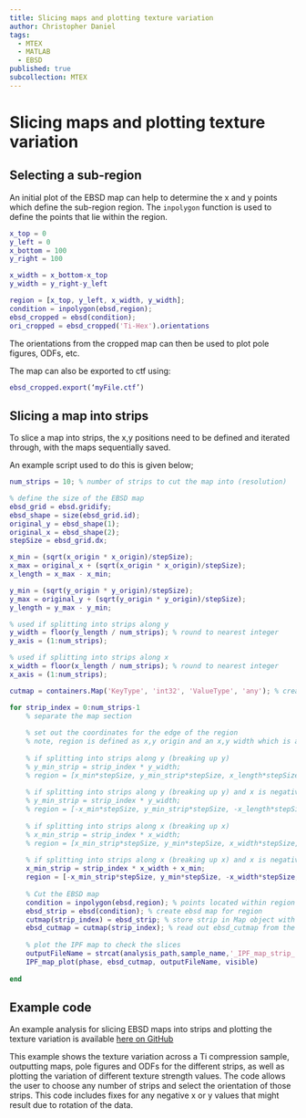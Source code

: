 ```yaml
---
title: Slicing maps and plotting texture variation
author: Christopher Daniel
tags:
  - MTEX
  - MATLAB
  - EBSD
published: true
subcollection: MTEX
---
```


# Slicing maps and plotting texture variation

## Selecting a sub-region

An initial plot of the EBSD map can help to determine the x and y points which define the sub-region region. The `inpolygon` function is used to define the points that lie within the region.

```matlab
x_top = 0
y_left = 0
x_bottom = 100
y_right = 100

x_width = x_bottom-x_top
y_width = y_right-y_left

region = [x_top, y_left, x_width, y_width];
condition = inpolygon(ebsd,region);
ebsd_cropped = ebsd(condition);
ori_cropped = ebsd_cropped('Ti-Hex').orientations
```

The orientations from the cropped map can then be used to plot pole figures, ODFs, etc.

The map can also be exported to ctf using:

```matlab
ebsd_cropped.export(‘myFile.ctf’)
```

## Slicing a map into strips

To slice a map into strips, the x,y positions need to be defined and iterated through, with the maps sequentially saved.

An example script used to do this is given below;

```matlab
num_strips = 10; % number of strips to cut the map into (resolution)

% define the size of the EBSD map
ebsd_grid = ebsd.gridify;
ebsd_shape = size(ebsd_grid.id);
original_y = ebsd_shape(1);
original_x = ebsd_shape(2);
stepSize = ebsd_grid.dx;

x_min = (sqrt(x_origin * x_origin)/stepSize);
x_max = original_x + (sqrt(x_origin * x_origin)/stepSize);
x_length = x_max - x_min;

y_min = (sqrt(y_origin * y_origin)/stepSize);
y_max = original_y + (sqrt(y_origin * y_origin)/stepSize);
y_length = y_max - y_min;

% used if splitting into strips along y
y_width = floor(y_length / num_strips); % round to nearest integer
y_axis = (1:num_strips);

% used if splitting into strips along x
x_width = floor(x_length / num_strips); % round to nearest integer
x_axis = (1:num_strips);

cutmap = containers.Map('KeyType', 'int32', 'ValueType', 'any'); % creates an empty Map object

for strip_index = 0:num_strips-1
    % separate the map section
    
    % set out the coordinates for the edge of the region
    % note, region is defined as x,y origin and an x,y width which is added onto the origin
    
    % if splitting into strips along y (breaking up y)
    % y_min_strip = strip_index * y_width;
    % region = [x_min*stepSize, y_min_strip*stepSize, x_length*stepSize, y_width*stepSize];
    
    % if splitting into strips along y (breaking up y) and x is negative
    % y_min_strip = strip_index * y_width;
    % region = [-x_min*stepSize, y_min_strip*stepSize, -x_length*stepSize, y_width*stepSize];
    
    % if splitting into strips along x (breaking up x)
    % x_min_strip = strip_index * x_width;
    % region = [x_min_strip*stepSize, y_min*stepSize, x_width*stepSize, y_length*stepSize];
    
    % if splitting into strips along x (breaking up x) and x is negative
    x_min_strip = strip_index * x_width + x_min;
    region = [-x_min_strip*stepSize, y_min*stepSize, -x_width*stepSize, y_length*stepSize];
    
    % Cut the EBSD map
    condition = inpolygon(ebsd,region); % points located within region
    ebsd_strip = ebsd(condition); % create ebsd map for region
    cutmap(strip_index) = ebsd_strip; % store strip in Map object with index
    ebsd_cutmap = cutmap(strip_index); % read out ebsd_cutmap from the Map object
    
    % plot the IPF map to check the slices
    outputFileName = strcat(analysis_path,sample_name,'_IPF_map_strip_',num2str(strip_index))
    IPF_map_plot(phase, ebsd_cutmap, outputFileName, visible)
    
end
``` 

## Example code

An example analysis for slicing EBSD maps into strips and plotting the texture variation is available [here on GitHub](https://github.com/LightForm-group/MTEX-texture-slice-analysis)

This example shows the texture variation across a Ti compression sample, outputting maps, pole figures and ODFs for the different strips, as well as plotting the variation of different texture strength values. The code allows the user to choose any number of strips and select the orientation of those strips. This code includes fixes for any negative x or y values that might result due to rotation of the data. 
